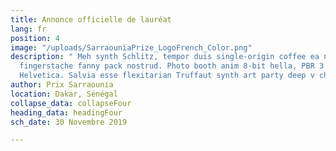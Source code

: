 ```yaml
---
title: Annonce officielle de lauréat
lang: fr
position: 4
image: "/uploads/SarraouniaPrize_LogoFrench_Color.png"
description: " Meh synth Schlitz, tempor duis single-origin coffee ea next level ethnic
  fingerstache fanny pack nostrud. Photo booth anim 8-bit hella, PBR 3 wolf moon beard
  Helvetica. Salvia esse flexitarian Truffaut synth art party deep v chillwave."
author: Prix Sarraounia
location: Dakar, Sénégal
collapse_data: collapseFour
heading_data: headingFour
sch_date: 30 Novembre 2019

---
```

